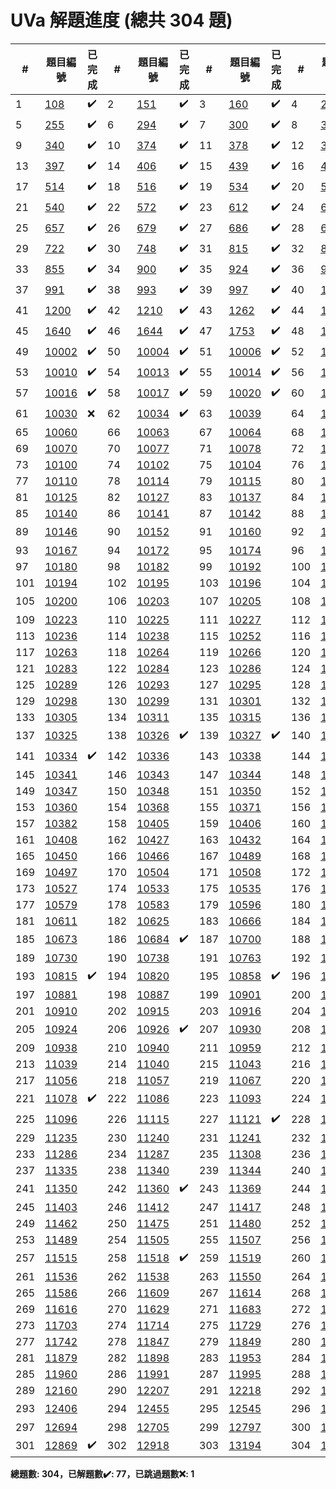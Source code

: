 # UVa 解題進度 (總共 304 題)

| # |題目編號|已完成| # |題目編號|已完成| # |題目編號|已完成| # |題目編號|已完成|
|---|-----------|----------|---|-----------|----------|---|-----------|----------|---|-----------|----------|
| 1 |   <a href="https://onlinejudge.org/external/1/108.pdf" target="_blank">108</a>   |  ✔️  | 2 |   <a href="https://onlinejudge.org/external/1/151.pdf" target="_blank">151</a>   |  ✔️  | 3 |   <a href="https://onlinejudge.org/external/1/160.pdf" target="_blank">160</a>   |  ✔️  | 4 |   <a href="https://onlinejudge.org/external/2/245.pdf" target="_blank">245</a>   |  ✔️  |
| 5 |   <a href="https://onlinejudge.org/external/2/255.pdf" target="_blank">255</a>   |  ✔️  | 6 |   <a href="https://onlinejudge.org/external/2/294.pdf" target="_blank">294</a>   |  ✔️  | 7 |   <a href="https://onlinejudge.org/external/3/300.pdf" target="_blank">300</a>   |  ✔️  | 8 |   <a href="https://onlinejudge.org/external/3/337.pdf" target="_blank">337</a>   |  ✔️  |
| 9 |   <a href="https://onlinejudge.org/external/3/340.pdf" target="_blank">340</a>   |  ✔️  | 10 |   <a href="https://onlinejudge.org/external/3/374.pdf" target="_blank">374</a>   |  ✔️  | 11 |   <a href="https://onlinejudge.org/external/3/378.pdf" target="_blank">378</a>   |  ✔️  | 12 |   <a href="https://onlinejudge.org/external/3/380.pdf" target="_blank">380</a>   |  ✔️  |
| 13 |   <a href="https://onlinejudge.org/external/3/397.pdf" target="_blank">397</a>   |  ✔️  | 14 |   <a href="https://onlinejudge.org/external/4/406.pdf" target="_blank">406</a>   |  ✔️  | 15 |   <a href="https://onlinejudge.org/external/4/439.pdf" target="_blank">439</a>   |  ✔️  | 16 |   <a href="https://onlinejudge.org/external/4/495.pdf" target="_blank">495</a>   |  ✔️  |
| 17 |   <a href="https://onlinejudge.org/external/5/514.pdf" target="_blank">514</a>   |  ✔️  | 18 |   <a href="https://onlinejudge.org/external/5/516.pdf" target="_blank">516</a>   |  ✔️  | 19 |   <a href="https://onlinejudge.org/external/5/534.pdf" target="_blank">534</a>   |  ✔️  | 20 |   <a href="https://onlinejudge.org/external/5/536.pdf" target="_blank">536</a>   |  ✔️  |
| 21 |   <a href="https://onlinejudge.org/external/5/540.pdf" target="_blank">540</a>   |  ✔️  | 22 |   <a href="https://onlinejudge.org/external/5/572.pdf" target="_blank">572</a>   |  ✔️  | 23 |   <a href="https://onlinejudge.org/external/6/612.pdf" target="_blank">612</a>   |  ✔️  | 24 |   <a href="https://onlinejudge.org/external/6/615.pdf" target="_blank">615</a>   |  ✔️  |
| 25 |   <a href="https://onlinejudge.org/external/6/657.pdf" target="_blank">657</a>   |  ✔️  | 26 |   <a href="https://onlinejudge.org/external/6/679.pdf" target="_blank">679</a>   |  ✔️  | 27 |   <a href="https://onlinejudge.org/external/6/686.pdf" target="_blank">686</a>   |  ✔️  | 28 |   <a href="https://onlinejudge.org/external/6/696.pdf" target="_blank">696</a>   |  ✔️  |
| 29 |   <a href="https://onlinejudge.org/external/7/722.pdf" target="_blank">722</a>   |  ✔️  | 30 |   <a href="https://onlinejudge.org/external/7/748.pdf" target="_blank">748</a>   |  ✔️  | 31 |   <a href="https://onlinejudge.org/external/8/815.pdf" target="_blank">815</a>   |  ✔️  | 32 |   <a href="https://onlinejudge.org/external/8/821.pdf" target="_blank">821</a>   |  ✔️  |
| 33 |   <a href="https://onlinejudge.org/external/8/855.pdf" target="_blank">855</a>   |  ✔️  | 34 |   <a href="https://onlinejudge.org/external/9/900.pdf" target="_blank">900</a>   |  ✔️  | 35 |   <a href="https://onlinejudge.org/external/9/924.pdf" target="_blank">924</a>   |  ✔️  | 36 |   <a href="https://onlinejudge.org/external/9/967.pdf" target="_blank">967</a>   |  ✔️  |
| 37 |   <a href="https://onlinejudge.org/external/9/991.pdf" target="_blank">991</a>   |  ✔️  | 38 |   <a href="https://onlinejudge.org/external/9/993.pdf" target="_blank">993</a>   |  ✔️  | 39 |   <a href="https://onlinejudge.org/external/9/997.pdf" target="_blank">997</a>   |  ✔️  | 40 |   <a href="https://onlinejudge.org/external/11/1118.pdf" target="_blank">1118</a>   |  ✔️  |
| 41 |   <a href="https://onlinejudge.org/external/12/1200.pdf" target="_blank">1200</a>   |  ✔️  | 42 |   <a href="https://onlinejudge.org/external/12/1210.pdf" target="_blank">1210</a>   |  ✔️  | 43 |   <a href="https://onlinejudge.org/external/12/1262.pdf" target="_blank">1262</a>   |  ✔️  | 44 |   <a href="https://onlinejudge.org/external/13/1316.pdf" target="_blank">1316</a>   |  ✔️  |
| 45 |   <a href="https://onlinejudge.org/external/16/1640.pdf" target="_blank">1640</a>   |  ✔️  | 46 |   <a href="https://onlinejudge.org/external/16/1644.pdf" target="_blank">1644</a>   |  ✔️  | 47 |   <a href="https://onlinejudge.org/external/17/1753.pdf" target="_blank">1753</a>   |  ✔️  | 48 |   <a href="https://onlinejudge.org/external/100/10001.pdf" target="_blank">10001</a>   |  ✔️  |
| 49 |   <a href="https://onlinejudge.org/external/100/10002.pdf" target="_blank">10002</a>   |  ✔️  | 50 |   <a href="https://onlinejudge.org/external/100/10004.pdf" target="_blank">10004</a>   |  ✔️  | 51 |   <a href="https://onlinejudge.org/external/100/10006.pdf" target="_blank">10006</a>   |  ✔️  | 52 |   <a href="https://onlinejudge.org/external/100/10009.pdf" target="_blank">10009</a>   |  ✔️  |
| 53 |   <a href="https://onlinejudge.org/external/100/10010.pdf" target="_blank">10010</a>   |  ✔️  | 54 |   <a href="https://onlinejudge.org/external/100/10013.pdf" target="_blank">10013</a>   |  ✔️  | 55 |   <a href="https://onlinejudge.org/external/100/10014.pdf" target="_blank">10014</a>   |  ✔️  | 56 |   <a href="https://onlinejudge.org/external/100/10015.pdf" target="_blank">10015</a>   |  ✔️  |
| 57 |   <a href="https://onlinejudge.org/external/100/10016.pdf" target="_blank">10016</a>   |  ✔️  | 58 |   <a href="https://onlinejudge.org/external/100/10017.pdf" target="_blank">10017</a>   |  ✔️  | 59 |   <a href="https://onlinejudge.org/external/100/10020.pdf" target="_blank">10020</a>   |  ✔️  | 60 |   <a href="https://onlinejudge.org/external/100/10028.pdf" target="_blank">10028</a>   |  ✔️  |
| 61 |   <a href="https://onlinejudge.org/external/100/10030.pdf" target="_blank">10030</a>   |  ❌  | 62 |   <a href="https://onlinejudge.org/external/100/10034.pdf" target="_blank">10034</a>   |  ✔️  | 63 |   <a href="https://onlinejudge.org/external/100/10039.pdf" target="_blank">10039</a>   |    | 64 |   <a href="https://onlinejudge.org/external/100/10040.pdf" target="_blank">10040</a>   |  ✔️  |
| 65 |   <a href="https://onlinejudge.org/external/100/10060.pdf" target="_blank">10060</a>   |    | 66 |   <a href="https://onlinejudge.org/external/100/10063.pdf" target="_blank">10063</a>   |    | 67 |   <a href="https://onlinejudge.org/external/100/10064.pdf" target="_blank">10064</a>   |    | 68 |   <a href="https://onlinejudge.org/external/100/10066.pdf" target="_blank">10066</a>   |    |
| 69 |   <a href="https://onlinejudge.org/external/100/10070.pdf" target="_blank">10070</a>   |    | 70 |   <a href="https://onlinejudge.org/external/100/10077.pdf" target="_blank">10077</a>   |    | 71 |   <a href="https://onlinejudge.org/external/100/10078.pdf" target="_blank">10078</a>   |    | 72 |   <a href="https://onlinejudge.org/external/100/10098.pdf" target="_blank">10098</a>   |    |
| 73 |   <a href="https://onlinejudge.org/external/101/10100.pdf" target="_blank">10100</a>   |    | 74 |   <a href="https://onlinejudge.org/external/101/10102.pdf" target="_blank">10102</a>   |    | 75 |   <a href="https://onlinejudge.org/external/101/10104.pdf" target="_blank">10104</a>   |    | 76 |   <a href="https://onlinejudge.org/external/101/10106.pdf" target="_blank">10106</a>   |    |
| 77 |   <a href="https://onlinejudge.org/external/101/10110.pdf" target="_blank">10110</a>   |    | 78 |   <a href="https://onlinejudge.org/external/101/10114.pdf" target="_blank">10114</a>   |    | 79 |   <a href="https://onlinejudge.org/external/101/10115.pdf" target="_blank">10115</a>   |    | 80 |   <a href="https://onlinejudge.org/external/101/10116.pdf" target="_blank">10116</a>   |    |
| 81 |   <a href="https://onlinejudge.org/external/101/10125.pdf" target="_blank">10125</a>   |    | 82 |   <a href="https://onlinejudge.org/external/101/10127.pdf" target="_blank">10127</a>   |    | 83 |   <a href="https://onlinejudge.org/external/101/10137.pdf" target="_blank">10137</a>   |    | 84 |   <a href="https://onlinejudge.org/external/101/10138.pdf" target="_blank">10138</a>   |    |
| 85 |   <a href="https://onlinejudge.org/external/101/10140.pdf" target="_blank">10140</a>   |    | 86 |   <a href="https://onlinejudge.org/external/101/10141.pdf" target="_blank">10141</a>   |    | 87 |   <a href="https://onlinejudge.org/external/101/10142.pdf" target="_blank">10142</a>   |    | 88 |   <a href="https://onlinejudge.org/external/101/10145.pdf" target="_blank">10145</a>   |    |
| 89 |   <a href="https://onlinejudge.org/external/101/10146.pdf" target="_blank">10146</a>   |    | 90 |   <a href="https://onlinejudge.org/external/101/10152.pdf" target="_blank">10152</a>   |    | 91 |   <a href="https://onlinejudge.org/external/101/10160.pdf" target="_blank">10160</a>   |    | 92 |   <a href="https://onlinejudge.org/external/101/10161.pdf" target="_blank">10161</a>   |  ✔️  |
| 93 |   <a href="https://onlinejudge.org/external/101/10167.pdf" target="_blank">10167</a>   |    | 94 |   <a href="https://onlinejudge.org/external/101/10172.pdf" target="_blank">10172</a>   |    | 95 |   <a href="https://onlinejudge.org/external/101/10174.pdf" target="_blank">10174</a>   |    | 96 |   <a href="https://onlinejudge.org/external/101/10176.pdf" target="_blank">10176</a>   |    |
| 97 |   <a href="https://onlinejudge.org/external/101/10180.pdf" target="_blank">10180</a>   |    | 98 |   <a href="https://onlinejudge.org/external/101/10182.pdf" target="_blank">10182</a>   |    | 99 |   <a href="https://onlinejudge.org/external/101/10192.pdf" target="_blank">10192</a>   |    | 100 |   <a href="https://onlinejudge.org/external/101/10193.pdf" target="_blank">10193</a>   |    |
| 101 |   <a href="https://onlinejudge.org/external/101/10194.pdf" target="_blank">10194</a>   |    | 102 |   <a href="https://onlinejudge.org/external/101/10195.pdf" target="_blank">10195</a>   |    | 103 |   <a href="https://onlinejudge.org/external/101/10196.pdf" target="_blank">10196</a>   |    | 104 |   <a href="https://onlinejudge.org/external/101/10197.pdf" target="_blank">10197</a>   |    |
| 105 |   <a href="https://onlinejudge.org/external/102/10200.pdf" target="_blank">10200</a>   |    | 106 |   <a href="https://onlinejudge.org/external/102/10203.pdf" target="_blank">10203</a>   |    | 107 |   <a href="https://onlinejudge.org/external/102/10205.pdf" target="_blank">10205</a>   |    | 108 |   <a href="https://onlinejudge.org/external/102/10220.pdf" target="_blank">10220</a>   |  ✔️  |
| 109 |   <a href="https://onlinejudge.org/external/102/10223.pdf" target="_blank">10223</a>   |    | 110 |   <a href="https://onlinejudge.org/external/102/10225.pdf" target="_blank">10225</a>   |    | 111 |   <a href="https://onlinejudge.org/external/102/10227.pdf" target="_blank">10227</a>   |    | 112 |   <a href="https://onlinejudge.org/external/102/10233.pdf" target="_blank">10233</a>   |    |
| 113 |   <a href="https://onlinejudge.org/external/102/10236.pdf" target="_blank">10236</a>   |    | 114 |   <a href="https://onlinejudge.org/external/102/10238.pdf" target="_blank">10238</a>   |    | 115 |   <a href="https://onlinejudge.org/external/102/10252.pdf" target="_blank">10252</a>   |    | 116 |   <a href="https://onlinejudge.org/external/102/10256.pdf" target="_blank">10256</a>   |    |
| 117 |   <a href="https://onlinejudge.org/external/102/10263.pdf" target="_blank">10263</a>   |    | 118 |   <a href="https://onlinejudge.org/external/102/10264.pdf" target="_blank">10264</a>   |    | 119 |   <a href="https://onlinejudge.org/external/102/10266.pdf" target="_blank">10266</a>   |    | 120 |   <a href="https://onlinejudge.org/external/102/10267.pdf" target="_blank">10267</a>   |    |
| 121 |   <a href="https://onlinejudge.org/external/102/10283.pdf" target="_blank">10283</a>   |    | 122 |   <a href="https://onlinejudge.org/external/102/10284.pdf" target="_blank">10284</a>   |    | 123 |   <a href="https://onlinejudge.org/external/102/10286.pdf" target="_blank">10286</a>   |    | 124 |   <a href="https://onlinejudge.org/external/102/10287.pdf" target="_blank">10287</a>   |    |
| 125 |   <a href="https://onlinejudge.org/external/102/10289.pdf" target="_blank">10289</a>   |    | 126 |   <a href="https://onlinejudge.org/external/102/10293.pdf" target="_blank">10293</a>   |    | 127 |   <a href="https://onlinejudge.org/external/102/10295.pdf" target="_blank">10295</a>   |    | 128 |   <a href="https://onlinejudge.org/external/102/10297.pdf" target="_blank">10297</a>   |    |
| 129 |   <a href="https://onlinejudge.org/external/102/10298.pdf" target="_blank">10298</a>   |    | 130 |   <a href="https://onlinejudge.org/external/102/10299.pdf" target="_blank">10299</a>   |    | 131 |   <a href="https://onlinejudge.org/external/103/10301.pdf" target="_blank">10301</a>   |    | 132 |   <a href="https://onlinejudge.org/external/103/10302.pdf" target="_blank">10302</a>   |    |
| 133 |   <a href="https://onlinejudge.org/external/103/10305.pdf" target="_blank">10305</a>   |    | 134 |   <a href="https://onlinejudge.org/external/103/10311.pdf" target="_blank">10311</a>   |    | 135 |   <a href="https://onlinejudge.org/external/103/10315.pdf" target="_blank">10315</a>   |    | 136 |   <a href="https://onlinejudge.org/external/103/10322.pdf" target="_blank">10322</a>   |    |
| 137 |   <a href="https://onlinejudge.org/external/103/10325.pdf" target="_blank">10325</a>   |    | 138 |   <a href="https://onlinejudge.org/external/103/10326.pdf" target="_blank">10326</a>   |  ✔️  | 139 |   <a href="https://onlinejudge.org/external/103/10327.pdf" target="_blank">10327</a>   |  ✔️  | 140 |   <a href="https://onlinejudge.org/external/103/10333.pdf" target="_blank">10333</a>   |    |
| 141 |   <a href="https://onlinejudge.org/external/103/10334.pdf" target="_blank">10334</a>   |  ✔️  | 142 |   <a href="https://onlinejudge.org/external/103/10336.pdf" target="_blank">10336</a>   |    | 143 |   <a href="https://onlinejudge.org/external/103/10338.pdf" target="_blank">10338</a>   |    | 144 |   <a href="https://onlinejudge.org/external/103/10339.pdf" target="_blank">10339</a>   |    |
| 145 |   <a href="https://onlinejudge.org/external/103/10341.pdf" target="_blank">10341</a>   |    | 146 |   <a href="https://onlinejudge.org/external/103/10343.pdf" target="_blank">10343</a>   |    | 147 |   <a href="https://onlinejudge.org/external/103/10344.pdf" target="_blank">10344</a>   |    | 148 |   <a href="https://onlinejudge.org/external/103/10345.pdf" target="_blank">10345</a>   |    |
| 149 |   <a href="https://onlinejudge.org/external/103/10347.pdf" target="_blank">10347</a>   |    | 150 |   <a href="https://onlinejudge.org/external/103/10348.pdf" target="_blank">10348</a>   |    | 151 |   <a href="https://onlinejudge.org/external/103/10350.pdf" target="_blank">10350</a>   |    | 152 |   <a href="https://onlinejudge.org/external/103/10352.pdf" target="_blank">10352</a>   |    |
| 153 |   <a href="https://onlinejudge.org/external/103/10360.pdf" target="_blank">10360</a>   |    | 154 |   <a href="https://onlinejudge.org/external/103/10368.pdf" target="_blank">10368</a>   |    | 155 |   <a href="https://onlinejudge.org/external/103/10371.pdf" target="_blank">10371</a>   |    | 156 |   <a href="https://onlinejudge.org/external/103/10372.pdf" target="_blank">10372</a>   |    |
| 157 |   <a href="https://onlinejudge.org/external/103/10382.pdf" target="_blank">10382</a>   |    | 158 |   <a href="https://onlinejudge.org/external/104/10405.pdf" target="_blank">10405</a>   |    | 159 |   <a href="https://onlinejudge.org/external/104/10406.pdf" target="_blank">10406</a>   |    | 160 |   <a href="https://onlinejudge.org/external/104/10407.pdf" target="_blank">10407</a>   |    |
| 161 |   <a href="https://onlinejudge.org/external/104/10408.pdf" target="_blank">10408</a>   |    | 162 |   <a href="https://onlinejudge.org/external/104/10427.pdf" target="_blank">10427</a>   |    | 163 |   <a href="https://onlinejudge.org/external/104/10432.pdf" target="_blank">10432</a>   |    | 164 |   <a href="https://onlinejudge.org/external/104/10440.pdf" target="_blank">10440</a>   |    |
| 165 |   <a href="https://onlinejudge.org/external/104/10450.pdf" target="_blank">10450</a>   |    | 166 |   <a href="https://onlinejudge.org/external/104/10466.pdf" target="_blank">10466</a>   |    | 167 |   <a href="https://onlinejudge.org/external/104/10489.pdf" target="_blank">10489</a>   |    | 168 |   <a href="https://onlinejudge.org/external/104/10494.pdf" target="_blank">10494</a>   |    |
| 169 |   <a href="https://onlinejudge.org/external/104/10497.pdf" target="_blank">10497</a>   |    | 170 |   <a href="https://onlinejudge.org/external/105/10504.pdf" target="_blank">10504</a>   |    | 171 |   <a href="https://onlinejudge.org/external/105/10508.pdf" target="_blank">10508</a>   |    | 172 |   <a href="https://onlinejudge.org/external/105/10523.pdf" target="_blank">10523</a>   |    |
| 173 |   <a href="https://onlinejudge.org/external/105/10527.pdf" target="_blank">10527</a>   |    | 174 |   <a href="https://onlinejudge.org/external/105/10533.pdf" target="_blank">10533</a>   |    | 175 |   <a href="https://onlinejudge.org/external/105/10535.pdf" target="_blank">10535</a>   |    | 176 |   <a href="https://onlinejudge.org/external/105/10563.pdf" target="_blank">10563</a>   |    |
| 177 |   <a href="https://onlinejudge.org/external/105/10579.pdf" target="_blank">10579</a>   |    | 178 |   <a href="https://onlinejudge.org/external/105/10583.pdf" target="_blank">10583</a>   |    | 179 |   <a href="https://onlinejudge.org/external/105/10596.pdf" target="_blank">10596</a>   |    | 180 |   <a href="https://onlinejudge.org/external/106/10608.pdf" target="_blank">10608</a>   |    |
| 181 |   <a href="https://onlinejudge.org/external/106/10611.pdf" target="_blank">10611</a>   |    | 182 |   <a href="https://onlinejudge.org/external/106/10625.pdf" target="_blank">10625</a>   |    | 183 |   <a href="https://onlinejudge.org/external/106/10666.pdf" target="_blank">10666</a>   |    | 184 |   <a href="https://onlinejudge.org/external/106/10670.pdf" target="_blank">10670</a>   |    |
| 185 |   <a href="https://onlinejudge.org/external/106/10673.pdf" target="_blank">10673</a>   |    | 186 |   <a href="https://onlinejudge.org/external/106/10684.pdf" target="_blank">10684</a>   |  ✔️  | 187 |   <a href="https://onlinejudge.org/external/107/10700.pdf" target="_blank">10700</a>   |    | 188 |   <a href="https://onlinejudge.org/external/107/10718.pdf" target="_blank">10718</a>   |    |
| 189 |   <a href="https://onlinejudge.org/external/107/10730.pdf" target="_blank">10730</a>   |    | 190 |   <a href="https://onlinejudge.org/external/107/10738.pdf" target="_blank">10738</a>   |    | 191 |   <a href="https://onlinejudge.org/external/107/10763.pdf" target="_blank">10763</a>   |    | 192 |   <a href="https://onlinejudge.org/external/108/10800.pdf" target="_blank">10800</a>   |    |
| 193 |   <a href="https://onlinejudge.org/external/108/10815.pdf" target="_blank">10815</a>   |  ✔️  | 194 |   <a href="https://onlinejudge.org/external/108/10820.pdf" target="_blank">10820</a>   |    | 195 |   <a href="https://onlinejudge.org/external/108/10858.pdf" target="_blank">10858</a>   |  ✔️  | 196 |   <a href="https://onlinejudge.org/external/108/10871.pdf" target="_blank">10871</a>   |    |
| 197 |   <a href="https://onlinejudge.org/external/108/10881.pdf" target="_blank">10881</a>   |    | 198 |   <a href="https://onlinejudge.org/external/108/10887.pdf" target="_blank">10887</a>   |    | 199 |   <a href="https://onlinejudge.org/external/109/10901.pdf" target="_blank">10901</a>   |    | 200 |   <a href="https://onlinejudge.org/external/109/10902.pdf" target="_blank">10902</a>   |    |
| 201 |   <a href="https://onlinejudge.org/external/109/10910.pdf" target="_blank">10910</a>   |    | 202 |   <a href="https://onlinejudge.org/external/109/10915.pdf" target="_blank">10915</a>   |    | 203 |   <a href="https://onlinejudge.org/external/109/10916.pdf" target="_blank">10916</a>   |    | 204 |   <a href="https://onlinejudge.org/external/109/10920.pdf" target="_blank">10920</a>   |    |
| 205 |   <a href="https://onlinejudge.org/external/109/10924.pdf" target="_blank">10924</a>   |    | 206 |   <a href="https://onlinejudge.org/external/109/10926.pdf" target="_blank">10926</a>   |  ✔️  | 207 |   <a href="https://onlinejudge.org/external/109/10930.pdf" target="_blank">10930</a>   |    | 208 |   <a href="https://onlinejudge.org/external/109/10936.pdf" target="_blank">10936</a>   |    |
| 209 |   <a href="https://onlinejudge.org/external/109/10938.pdf" target="_blank">10938</a>   |    | 210 |   <a href="https://onlinejudge.org/external/109/10940.pdf" target="_blank">10940</a>   |    | 211 |   <a href="https://onlinejudge.org/external/109/10959.pdf" target="_blank">10959</a>   |    | 212 |   <a href="https://onlinejudge.org/external/110/11013.pdf" target="_blank">11013</a>   |    |
| 213 |   <a href="https://onlinejudge.org/external/110/11039.pdf" target="_blank">11039</a>   |    | 214 |   <a href="https://onlinejudge.org/external/110/11040.pdf" target="_blank">11040</a>   |    | 215 |   <a href="https://onlinejudge.org/external/110/11043.pdf" target="_blank">11043</a>   |    | 216 |   <a href="https://onlinejudge.org/external/110/11051.pdf" target="_blank">11051</a>   |    |
| 217 |   <a href="https://onlinejudge.org/external/110/11056.pdf" target="_blank">11056</a>   |    | 218 |   <a href="https://onlinejudge.org/external/110/11057.pdf" target="_blank">11057</a>   |    | 219 |   <a href="https://onlinejudge.org/external/110/11067.pdf" target="_blank">11067</a>   |    | 220 |   <a href="https://onlinejudge.org/external/110/11076.pdf" target="_blank">11076</a>   |    |
| 221 |   <a href="https://onlinejudge.org/external/110/11078.pdf" target="_blank">11078</a>   |  ✔️  | 222 |   <a href="https://onlinejudge.org/external/110/11086.pdf" target="_blank">11086</a>   |    | 223 |   <a href="https://onlinejudge.org/external/110/11093.pdf" target="_blank">11093</a>   |    | 224 |   <a href="https://onlinejudge.org/external/110/11094.pdf" target="_blank">11094</a>   |    |
| 225 |   <a href="https://onlinejudge.org/external/110/11096.pdf" target="_blank">11096</a>   |    | 226 |   <a href="https://onlinejudge.org/external/111/11115.pdf" target="_blank">11115</a>   |    | 227 |   <a href="https://onlinejudge.org/external/111/11121.pdf" target="_blank">11121</a>   |  ✔️  | 228 |   <a href="https://onlinejudge.org/external/111/11157.pdf" target="_blank">11157</a>   |    |
| 229 |   <a href="https://onlinejudge.org/external/112/11235.pdf" target="_blank">11235</a>   |    | 230 |   <a href="https://onlinejudge.org/external/112/11240.pdf" target="_blank">11240</a>   |    | 231 |   <a href="https://onlinejudge.org/external/112/11241.pdf" target="_blank">11241</a>   |    | 232 |   <a href="https://onlinejudge.org/external/112/11264.pdf" target="_blank">11264</a>   |    |
| 233 |   <a href="https://onlinejudge.org/external/112/11286.pdf" target="_blank">11286</a>   |    | 234 |   <a href="https://onlinejudge.org/external/112/11287.pdf" target="_blank">11287</a>   |    | 235 |   <a href="https://onlinejudge.org/external/113/11308.pdf" target="_blank">11308</a>   |    | 236 |   <a href="https://onlinejudge.org/external/113/11326.pdf" target="_blank">11326</a>   |    |
| 237 |   <a href="https://onlinejudge.org/external/113/11335.pdf" target="_blank">11335</a>   |    | 238 |   <a href="https://onlinejudge.org/external/113/11340.pdf" target="_blank">11340</a>   |    | 239 |   <a href="https://onlinejudge.org/external/113/11344.pdf" target="_blank">11344</a>   |    | 240 |   <a href="https://onlinejudge.org/external/113/11348.pdf" target="_blank">11348</a>   |    |
| 241 |   <a href="https://onlinejudge.org/external/113/11350.pdf" target="_blank">11350</a>   |    | 242 |   <a href="https://onlinejudge.org/external/113/11360.pdf" target="_blank">11360</a>   |  ✔️  | 243 |   <a href="https://onlinejudge.org/external/113/11369.pdf" target="_blank">11369</a>   |    | 244 |   <a href="https://onlinejudge.org/external/113/11396.pdf" target="_blank">11396</a>   |    |
| 245 |   <a href="https://onlinejudge.org/external/114/11403.pdf" target="_blank">11403</a>   |    | 246 |   <a href="https://onlinejudge.org/external/114/11412.pdf" target="_blank">11412</a>   |    | 247 |   <a href="https://onlinejudge.org/external/114/11417.pdf" target="_blank">11417</a>   |    | 248 |   <a href="https://onlinejudge.org/external/114/11418.pdf" target="_blank">11418</a>   |    |
| 249 |   <a href="https://onlinejudge.org/external/114/11462.pdf" target="_blank">11462</a>   |    | 250 |   <a href="https://onlinejudge.org/external/114/11475.pdf" target="_blank">11475</a>   |    | 251 |   <a href="https://onlinejudge.org/external/114/11480.pdf" target="_blank">11480</a>   |    | 252 |   <a href="https://onlinejudge.org/external/114/11484.pdf" target="_blank">11484</a>   |    |
| 253 |   <a href="https://onlinejudge.org/external/114/11489.pdf" target="_blank">11489</a>   |    | 254 |   <a href="https://onlinejudge.org/external/115/11505.pdf" target="_blank">11505</a>   |    | 255 |   <a href="https://onlinejudge.org/external/115/11507.pdf" target="_blank">11507</a>   |    | 256 |   <a href="https://onlinejudge.org/external/115/11508.pdf" target="_blank">11508</a>   |    |
| 257 |   <a href="https://onlinejudge.org/external/115/11515.pdf" target="_blank">11515</a>   |    | 258 |   <a href="https://onlinejudge.org/external/115/11518.pdf" target="_blank">11518</a>   |  ✔️  | 259 |   <a href="https://onlinejudge.org/external/115/11519.pdf" target="_blank">11519</a>   |    | 260 |   <a href="https://onlinejudge.org/external/115/11520.pdf" target="_blank">11520</a>   |    |
| 261 |   <a href="https://onlinejudge.org/external/115/11536.pdf" target="_blank">11536</a>   |    | 262 |   <a href="https://onlinejudge.org/external/115/11538.pdf" target="_blank">11538</a>   |    | 263 |   <a href="https://onlinejudge.org/external/115/11550.pdf" target="_blank">11550</a>   |    | 264 |   <a href="https://onlinejudge.org/external/115/11583.pdf" target="_blank">11583</a>   |    |
| 265 |   <a href="https://onlinejudge.org/external/115/11586.pdf" target="_blank">11586</a>   |    | 266 |   <a href="https://onlinejudge.org/external/116/11609.pdf" target="_blank">11609</a>   |    | 267 |   <a href="https://onlinejudge.org/external/116/11614.pdf" target="_blank">11614</a>   |    | 268 |   <a href="https://onlinejudge.org/external/116/11615.pdf" target="_blank">11615</a>   |    |
| 269 |   <a href="https://onlinejudge.org/external/116/11616.pdf" target="_blank">11616</a>   |    | 270 |   <a href="https://onlinejudge.org/external/116/11629.pdf" target="_blank">11629</a>   |    | 271 |   <a href="https://onlinejudge.org/external/116/11683.pdf" target="_blank">11683</a>   |    | 272 |   <a href="https://onlinejudge.org/external/116/11692.pdf" target="_blank">11692</a>   |    |
| 273 |   <a href="https://onlinejudge.org/external/117/11703.pdf" target="_blank">11703</a>   |    | 274 |   <a href="https://onlinejudge.org/external/117/11714.pdf" target="_blank">11714</a>   |    | 275 |   <a href="https://onlinejudge.org/external/117/11729.pdf" target="_blank">11729</a>   |    | 276 |   <a href="https://onlinejudge.org/external/117/11730.pdf" target="_blank">11730</a>   |    |
| 277 |   <a href="https://onlinejudge.org/external/117/11742.pdf" target="_blank">11742</a>   |    | 278 |   <a href="https://onlinejudge.org/external/118/11847.pdf" target="_blank">11847</a>   |    | 279 |   <a href="https://onlinejudge.org/external/118/11849.pdf" target="_blank">11849</a>   |    | 280 |   <a href="https://onlinejudge.org/external/118/11850.pdf" target="_blank">11850</a>   |    |
| 281 |   <a href="https://onlinejudge.org/external/118/11879.pdf" target="_blank">11879</a>   |    | 282 |   <a href="https://onlinejudge.org/external/118/11898.pdf" target="_blank">11898</a>   |    | 283 |   <a href="https://onlinejudge.org/external/119/11953.pdf" target="_blank">11953</a>   |    | 284 |   <a href="https://onlinejudge.org/external/119/11957.pdf" target="_blank">11957</a>   |    |
| 285 |   <a href="https://onlinejudge.org/external/119/11960.pdf" target="_blank">11960</a>   |    | 286 |   <a href="https://onlinejudge.org/external/119/11991.pdf" target="_blank">11991</a>   |    | 287 |   <a href="https://onlinejudge.org/external/119/11995.pdf" target="_blank">11995</a>   |    | 288 |   <a href="https://onlinejudge.org/external/119/11997.pdf" target="_blank">11997</a>   |    |
| 289 |   <a href="https://onlinejudge.org/external/121/12160.pdf" target="_blank">12160</a>   |    | 290 |   <a href="https://onlinejudge.org/external/122/12207.pdf" target="_blank">12207</a>   |    | 291 |   <a href="https://onlinejudge.org/external/122/12218.pdf" target="_blank">12218</a>   |    | 292 |   <a href="https://onlinejudge.org/external/123/12382.pdf" target="_blank">12382</a>   |    |
| 293 |   <a href="https://onlinejudge.org/external/124/12406.pdf" target="_blank">12406</a>   |    | 294 |   <a href="https://onlinejudge.org/external/124/12455.pdf" target="_blank">12455</a>   |    | 295 |   <a href="https://onlinejudge.org/external/125/12545.pdf" target="_blank">12545</a>   |    | 296 |   <a href="https://onlinejudge.org/external/125/12592.pdf" target="_blank">12592</a>   |  ✔️  |
| 297 |   <a href="https://onlinejudge.org/external/126/12694.pdf" target="_blank">12694</a>   |    | 298 |   <a href="https://onlinejudge.org/external/127/12705.pdf" target="_blank">12705</a>   |    | 299 |   <a href="https://onlinejudge.org/external/127/12797.pdf" target="_blank">12797</a>   |    | 300 |   <a href="https://onlinejudge.org/external/128/12844.pdf" target="_blank">12844</a>   |    |
| 301 |   <a href="https://onlinejudge.org/external/128/12869.pdf" target="_blank">12869</a>   |  ✔️  | 302 |   <a href="https://onlinejudge.org/external/129/12918.pdf" target="_blank">12918</a>   |    | 303 |   <a href="https://onlinejudge.org/external/131/13194.pdf" target="_blank">13194</a>   |    | 304 |   <a href="https://onlinejudge.org/external/132/13257.pdf" target="_blank">13257</a>   |    |

**總題數: 304，已解題數✔️: 77，已跳過題數❌: 1**
